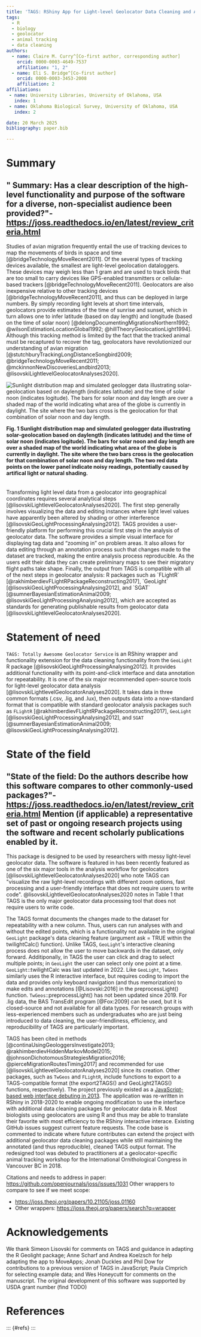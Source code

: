 ```yaml
---
title: 'TAGS: RShiny App for Light-level Geolocator Data Cleaning and Annotation'
tags:
  - R
  - biology
  - geolocator
  - animal tracking
  - data cleaning
authors:
  - name: Claire M. Curry^[Co-first author, corresponding author]
    orcid: 0000-0003-4649-7537
    affiliation: "1, 2" 
  - name: Eli S. Bridge^[Co-first author]
    orcid: 0000-0003-3453-2008
    affiliation: 2
affiliations:
 - name: University Libraries, University of Oklahoma, USA
   index: 1
 - name: Oklahoma Biological Survey, University of Oklahoma, USA
   index: 2

date: 20 March 2025
bibliography: paper.bib

---
```


# Summary

## " Summary: Has a clear description of the high-level functionality and purpose of the software for a diverse, non-specialist audience been provided?"- https://joss.readthedocs.io/en/latest/review_criteria.html


Studies of avian migration frequently entail the use of tracking devices to map the movements of birds in space and time [@bridgeTechnologyMoveRecent2011]. Of the several types of tracking devices available, the smallest are light-level geolocation dataloggers. These devices may weigh less than 1 gram and are used to track birds that are too small to carry devices like GPS-enabled transmitters or cellular-based trackers [@bridgeTechnologyMoveRecent2011]. Geolocators are also inexpensive relative to other tracking devices [@bridgeTechnologyMoveRecent2011], and thus can be deployed in large numbers. By simply recording light levels at short time intervals, geolocators provide estimates of the time of sunrise and sunset, which in turn allows one to infer latitude (based on day length) and longitude (based on the time of solar noon) [@delongDocumentingMigrationsNorthern1992; @wilsonEstimationLocationGlobal1992; @hillTheoryGeolocationLight1994]. Although this tracking method is limited by the fact that the tracked animal must be recaptured to recover the tag, geolocators have revolutionized our understanding of avian migration [@stutchburyTrackingLongDistanceSongbird2009; @bridgeTechnologyMoveRecent2011; @mckinnonNewDiscoveriesLandbird2013; @lisovskiLightlevelGeolocatorAnalyses2020].

![Sunlight distribution map and simulated geologger data illustrating solar-geolocation based on daylength (indicates latitude) and the time of solar noon (indicates logitude).  The bars for solar noon and day length are over a shaded map of the world indicating what area of the globe is currently in daylight.  The site where the two bars cross is the geolocation for that combination of solar noon and day length.](Figure1-polished_arrangement.svg?raw=true "How sunlight is used to calculate latitude and longitude") 
<figcaption align = "left"><b>Fig. 1 Sunlight distribution map and simulated geologger data illustrating solar-geolocation based on daylength (indicates latitude) and the time of solar noon (indicates logitude).  The bars for solar noon and day length are over a shaded map of the world indicating what area of the globe is currently in daylight.  The site where the two bars cross is the geolocation for that combination of solar noon and day length.  The two red data points on the lower panel indicate noisy readings, potentially caused by artifical light or natural shading.</b></figcaption>
<br>

</br>
Transforming light level data from a geolocator into geographical coordinates requires several analytical steps [@lisovskiLightlevelGeolocatorAnalyses2020]. The first step generally involves visualizing the data and editing instances where light level values have apparently been altered by shading or other interference [@lisovskiGeoLightProcessingAnalysing2012]. TAGS provides a user-friendly platform for performing this crucial first step in the analysis of geolocator data. The software provides a simple visual interface for displaying tag data and “zooming in” on problem areas. It also allows for data editing through an annotation process such that changes made to the dataset are tracked, making the entire analysis process reproducible. As the users edit their data they can create preliminary maps to see their migratory flight paths take shape. Finally, the output from TAGS is compatible with all of the next steps in geolocator analysis: R packages such as `FLightR` [@rakhimberdievFLightRPackageReconstructing2017], `GeoLight` [@lisovskiGeoLightProcessingAnalysing2012], and `SGAT` [@sumnerBayesianEstimationAnimal2009; @lisovskiGeoLightProcessingAnalysing2012], which  are accepted as standards for generating publishable results from geolocator data [@lisovskiLightlevelGeolocatorAnalyses2020]. 

# Statement of need

`TAGS: Totally Awesome Geolocator Service` is an RShiny wrapper and functionality extension for the data cleaning functionality from the `GeoLight` R package [@lisovskiGeoLightProcessingAnalysing2012].  It provides additional functionality with its point-and-click interface and data annotation for repeatability.  It is one of the six major recommended open-source tools for light-level geolocator data analysis [@lisovskiLightlevelGeolocatorAnalyses2020].  It takes data in three common formats (.csv, .lig, and .lux), then outputs data into a now-standard format that is compatible with standard geolocator analysis packages such as `FLightR` [@rakhimberdievFLightRPackageReconstructing2017], `GeoLight` [@lisovskiGeoLightProcessingAnalysing2012], and `SGAT` [@sumnerBayesianEstimationAnimal2009; @lisovskiGeoLightProcessingAnalysing2012].  

# State of the field

## "State of the field: Do the authors describe how this software compares to other commonly-used packages?"- https://joss.readthedocs.io/en/latest/review_criteria.html Mention (if applicable) a representative set of past or ongoing research projects using the software and recent scholarly publications enabled by it.


This package is designed to be used by researchers with messy light-level geolocator data.  The software is featured in has been recently featured as one of the six major tools in the analysis workflow for geolocators [@lisovskiLightlevelGeolocatorAnalyses2020] who note TAGS can "visualize the raw light-level recordings with different zoom options, fast processing and a  user-friendly interface that does not require users to write code".  @lisovskiLightlevelGeolocatorAnalyses2020 notes in Table 1 that TAGS is the only major geolocator data processing tool that does not require users to write code.  

The TAGS format documents the changes made to the dataset for repeatability with a new column.  Thus, users can run analyses with and without the edited points, which is a functionality not available in the original `GeoLight` package's data cleaning feature (argument ask = TRUE within the twilightCalc() function).  Unlike TAGS, `GeoLight`'s interactive cleaning process does not allow the user to move backwards in the dataset, only forward.  Additiponally, in TAGS the user can click and drag to select multiple points; in `GeoLight` the user can select only one point at a time.  `GeoLight`::twilightCalc was last updated in 2022.  Like `GeoLight`, `TwGeos` similarly uses the R interactive interface, but requires coding to import the data and provides only keyboard navigation (and thus memorization) to make edits and annotations [@Lisovski:2016] in the preprocessLight() function. `TwGeos`::preprocessLight() has not been updated since 2019.  For .lig data, the BAS TransEdit program [@Fox:2009] can be used, but it is closed-source and not available for all data types.  For research groups with less-experienced members such as undergraduates who are just being introduced  to data cleaning, the user-friendliness, efficiency, and reproducibility of TAGS are particularly important.

TAGS has been cited in methods [@continaUsingGeologgersInvestigate2013; @rakhimberdievHiddenMarkovModel2015; @johnsonDichotomousStrategiesMigration2016; @pierceMigrationRoutesTiming2017] and recommended for use [@lisovskiLightlevelGeolocatorAnalyses2020] since its creation.  Other packages, such as `TwGeos` and `FLightR`, include functions to export to a TAGS-compatible format (the export2TAGS() and GeoLight2TAGS() functions, respectively).  The project previously existed as a [JavaScript-based web interface debuting in 2013](https://github.com/tags/geologgerui).  The application was re-written in RShiny in 2018-2020 to enable ongoing modification to use the interface with additional data cleaning packages for geolocator data in R.  Most biologists using geolocators are using R and thus may be able to translate their favorite  with most efficiency to the RShiny interactive interace.  Existing GitHub issues suggest current feature requests.  The code base is commented to indicate where future contributes can extend the project with additional geolocator data cleaning packages while still maintaining the annotated (and thus reproducible), cleaned TAGS output format.  The redesigned tool was debuted to practitioners at a geolocator-specific animal tracking workshop for the International Ornithological Congress in Vancouver BC in 2018.  

Citations and needs to address in paper: https://github.com/openjournals/joss/issues/1031
Other wrappers to compare to see if we meet scope:
- https://joss.theoj.org/papers/10.21105/joss.01160
- Other wrappers: https://joss.theoj.org/papers/search?q=wrapper


# Acknowledgements

We thank Simeon Lisovski for comments on TAGS and guidance in adapting the R Geolight package; Anne Scharf and Andrea Koelzsch for help adapting the app to MoveApps; Jonah Duckles and Phil Dow for contributions to a previous version of TAGS in JavaScript; Paula Cimprich for selecting example data; and Wes Honeycutt for comments on the manuscript. The original development of this software was supported by USDA grant number (find TODO)

# References

::: {#refs}
:::